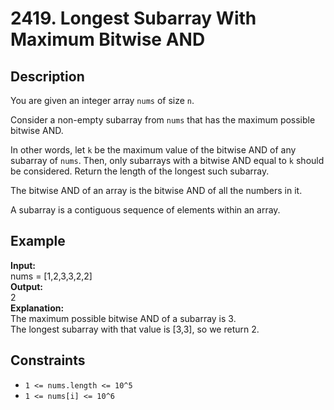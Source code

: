 # 2419. Longest Subarray With Maximum Bitwise AND

## Description

You are given an integer array `nums` of size `n`.

Consider a non-empty subarray from `nums` that has the maximum possible bitwise AND.

In other words, let `k` be the maximum value of the bitwise AND of any subarray of `nums`. Then, only subarrays with a bitwise AND equal to `k` should be considered.
Return the length of the longest such subarray.

The bitwise AND of an array is the bitwise AND of all the numbers in it.

A subarray is a contiguous sequence of elements within an array.



## Example

**Input:**  
nums = [1,2,3,3,2,2]
<br>
**Output:**
<br>
2
<br>
**Explanation:**
<br>
The maximum possible bitwise AND of a subarray is 3.  
The longest subarray with that value is [3,3], so we return 2.  

## Constraints

- `1 <= nums.length <= 10^5`
- `1 <= nums[i] <= 10^6` 
